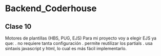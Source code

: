 # Backend_Coderhouse

## Clase 10 


Motores de plantillas (HBS, PUG, EJS)
Para mi proyecto voy a elegir EJS ya que:
. no requiere tanta configuración
. permite reutilizar los partials
. usa sintaxis javascript y html, lo cual es más fácil implementarlo.